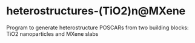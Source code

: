 # heterostructures-(TiO2)n@MXene
Program to generate heterostructure POSCARs from two building blocks: TiO2 nanoparticles and MXene slabs
